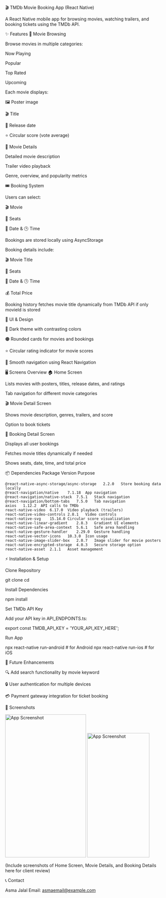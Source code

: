 🎬 TMDb Movie Booking App (React Native)

A React Native mobile app for browsing movies, watching trailers, and booking tickets using the TMDb API.

✨ Features
🍿 Movie Browsing

Browse movies in multiple categories:

Now Playing

Popular

Top Rated

Upcoming

Each movie displays:

🖼 Poster image

🎬 Title

📅 Release date

⭐ Circular score (vote average)

🎥 Movie Details

Detailed movie description

Trailer video playback

Genre, overview, and popularity metrics

🎟 Booking System

Users can select:

🎬 Movie

💺 Seats

📅 Date & 🕒 Time

Bookings are stored locally using AsyncStorage

Booking details include:

🎬 Movie Title

💺 Seats

📅 Date & 🕒 Time

💰 Total Price

Booking history fetches movie title dynamically from TMDb API if only movieId is stored

🎨 UI & Design

🌙 Dark theme with contrasting colors

🟠 Rounded cards for movies and bookings

⭐ Circular rating indicator for movie scores

🔄 Smooth navigation using React Navigation

🖥 Screens Overview
🏠 Home Screen

Lists movies with posters, titles, release dates, and ratings

Tab navigation for different movie categories

🎬 Movie Detail Screen

Shows movie description, genres, trailers, and score

Option to book tickets

🎫 Booking Detail Screen

Displays all user bookings

Fetches movie titles dynamically if needed

Shows seats, date, time, and total price

📦 Dependencies
Package	Version	Purpose
```
@react-native-async-storage/async-storage	2.2.0	Store booking data locally
@react-navigation/native	7.1.18	App navigation
@react-navigation/native-stack	7.5.1	Stack navigation
@react-navigation/bottom-tabs	7.5.0	Tab navigation
axios	1.12.2	API calls to TMDb
react-native-video	6.17.0	Video playback (trailers)
react-native-video-controls	2.8.1	Video controls
react-native-svg	15.14.0	Circular score visualization
react-native-linear-gradient	2.8.3	Gradient UI elements
react-native-safe-area-context	5.6.1	Safe area handling
react-native-gesture-handler	2.29.0	Gesture handling
react-native-vector-icons	10.3.0	Icon usage
react-native-image-slider-box	2.0.7	Image slider for movie posters
react-native-encrypted-storage	4.0.3	Secure storage option
react-native-asset	2.1.1	Asset management

```
⚡ Installation & Setup

Clone Repository

git clone <repository-url>
cd <project-folder>


Install Dependencies

npm install


Set TMDb API Key

Add your API key in API_ENDPOINTS.ts:

export const TMDB_API_KEY = 'YOUR_API_KEY_HERE';


Run App

npx react-native run-android   # for Android
npx react-native run-ios       # for iOS

🚀 Future Enhancements

🔍 Add search functionality by movie keyword

🔒 User authentication for multiple devices

💳 Payment gateway integration for ticket booking


📸 Screenshots

<img src="https://github.com/greatasmi/assignment_TMdb/blob/main/tmdb.gif" alt="App Screenshot" width="260" height="460" />

<img src="https://github.com/greatasmi/assignment_TMdb/blob/main/tmdb1.gif" alt="App Screenshot" width="200" height="400" />

(Include screenshots of Home Screen, Movie Details, and Booking Details here for client review)

📞 Contact

Asma Jalal
Email: asmaemail@example.com
